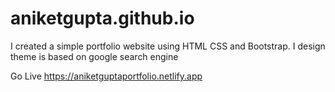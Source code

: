 # aniketgupta.github.io
I created a simple portfolio website using HTML CSS and Bootstrap. I design theme is based on google search engine

Go Live
https://aniketguptaportfolio.netlify.app
